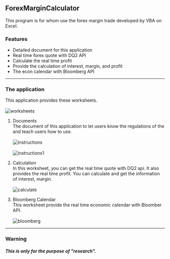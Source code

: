 ## ForexMarginCalculator
This program is for whom use the forex margin trade developed by VBA on Excel.
### Features
+ Detailed document for this application 
+ Real time forex quote with DQ2 API 
+ Calculate the real time profit
+ Provide the calculation of interest, margin, and profit  
+ The econ calendar with Bloomberg API 
---- 
### The application 
This application provides these worksheets.
<br>  
![worksheets](https://github.com/wukaihua119/ForexMarginCalculator/blob/master/pics/worksheets.PNG)
</br> 
1. Documents 
    <br>
    The document of this application to let users know the regulations of the and teach users how to use. 
    </br> 
    <br> 
    ![instructions](https://github.com/wukaihua119/ForexMarginCalculator/blob/master/pics/instructions.PNG)
    </br> 
    <br> 
    ![instructions1](https://github.com/wukaihua119/ForexMarginCalculator/blob/master/pics/instructions1.PNG)
    </br> 

2. Calculation 
    <br> 
    In this worksheet, you can get the real time quote with DQ2 api. It also provides the real time profit. 
    You can calculate and get the information of interest, margin. 
    </br> 
    <br>
    ![calculate](https://github.com/wukaihua119/ForexMarginCalculator/blob/master/pics/calculate.PNG)
    </br> 

3. Bloomberg Calendar 
    <br>
    This worksheet provide the real time economic calendar with Bloomber API. 
    </br>
    <br> 
    ![bloomberg](https://github.com/wukaihua119/ForexMarginCalculator/blob/master/pics/bloomberg.PNG)
    </br> 
---

### Warning 
##### This is only for the purpose of "research". 
